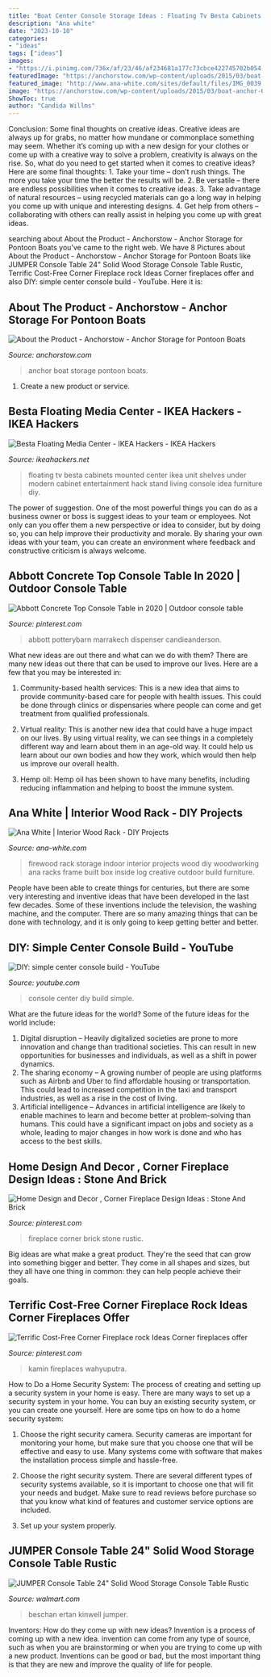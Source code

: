 ```yaml
---
title: "Boat Center Console Storage Ideas : Floating Tv Besta Cabinets Mounted Center Ikea Unit Shelves Under Modern Cabinet Entertainment Hack Stand Living Console Idea Furniture Diy"
description: "Ana white"
date: "2023-10-10"
categories:
- "ideas"
tags: ["ideas"]
images:
- "https://i.pinimg.com/736x/af/23/46/af234681a177c73cbce422745702b054--outdoor-console-table-console-tables.jpg"
featuredImage: "https://anchorstow.com/wp-content/uploads/2015/03/boat-anchor-009-4.jpg"
featured_image: "http://www.ana-white.com/sites/default/files/IMG_0039.JPG"
image: "https://anchorstow.com/wp-content/uploads/2015/03/boat-anchor-009-4.jpg"
ShowToc: true
author: "Candida Willms"
---
```



Conclusion: Some final thoughts on creative ideas.
Creative ideas are always up for grabs, no matter how mundane or commonplace something may seem. Whether it’s coming up with a new design for your clothes or come up with a creative way to solve a problem, creativity is always on the rise. So, what do you need to get started when it comes to creative ideas? Here are some final thoughts: 1. Take your time – don’t rush things. The more you take your time the better the results will be. 2. Be versatile – there are endless possibilities when it comes to creative ideas. 3. Take advantage of natural resources – using recycled materials can go a long way in helping you come up with unique and interesting designs. 4. Get help from others – collaborating with others can really assist in helping you come up with great ideas. 
	

		
searching about About the Product - Anchorstow - Anchor Storage for Pontoon Boats you've came to the right web. We have 8 Pictures about About the Product - Anchorstow - Anchor Storage for Pontoon Boats like JUMPER Console Table 24&quot; Solid Wood Storage Console Table Rustic, Terrific Cost-Free Corner Fireplace rock Ideas Corner fireplaces offer and also DIY: simple center console build - YouTube. Here it is:
		
    
## About The Product - Anchorstow - Anchor Storage For Pontoon Boats

<img loading=lazy src="https://anchorstow.com/wp-content/uploads/2015/03/boat-anchor-009-4.jpg" onerror="this.onerror=null;this.src='https://tse4.mm.bing.net/th?id=OIP.8O9KSjzZzOzvIOld2QhBHgHaJ4&amp;pid=15.1';" alt="About the Product - Anchorstow - Anchor Storage for Pontoon Boats">

_Source: anchorstow.com_

>anchor boat storage pontoon boats. 

	

1. Create a new product or service.

    
## Besta Floating Media Center - IKEA Hackers - IKEA Hackers

<img loading=lazy src="http://www.ikeahackers.net/wp-content/uploads/2013/06/rsz_img_20110724_212923-760745.jpg" onerror="this.onerror=null;this.src='https://tse4.mm.bing.net/th?id=OIP.TU_kQC8vj3t5XfRCvIUhjQHaFj&amp;pid=15.1';" alt="Besta Floating Media Center - IKEA Hackers - IKEA Hackers">

_Source: ikeahackers.net_

>floating tv besta cabinets mounted center ikea unit shelves under modern cabinet entertainment hack stand living console idea furniture diy. 

	

The power of suggestion.
One of the most powerful things you can do as a business owner or boss is suggest ideas to your team or employees. Not only can you offer them a new perspective or idea to consider, but by doing so, you can help improve their productivity and morale. By sharing your own ideas with your team, you can create an environment where feedback and constructive criticism is always welcome.

    
## Abbott Concrete Top Console Table In 2020 | Outdoor Console Table

<img loading=lazy src="https://i.pinimg.com/736x/af/23/46/af234681a177c73cbce422745702b054--outdoor-console-table-console-tables.jpg" onerror="this.onerror=null;this.src='https://tse3.mm.bing.net/th?id=OIP.u2SBe1pzDJkfHK45B7kHjAHaGp&amp;pid=15.1';" alt="Abbott Concrete Top Console Table in 2020 | Outdoor console table">

_Source: pinterest.com_

>abbott potterybarn marrakech dispenser candieanderson. 

	

What new ideas are out there and what can we do with them?
There are many new ideas out there that can be used to improve our lives. Here are a few that you may be interested in:
1. Community-based health services: This is a new idea that aims to provide community-based care for people with health issues. This could be done through clinics or dispensaries where people can come and get treatment from qualified professionals.

2. Virtual reality: This is another new idea that could have a huge impact on our lives. By using virtual reality, we can see things in a completely different way and learn about them in an age-old way. It could help us learn about our own bodies and how they work, which would then help us improve our overall health.

3. Hemp oil: Hemp oil has been shown to have many benefits, including reducing inflammation and helping to boost the immune system.

    
## Ana White | Interior Wood Rack - DIY Projects

<img loading=lazy src="http://www.ana-white.com/sites/default/files/IMG_0039.JPG" onerror="this.onerror=null;this.src='https://tse2.mm.bing.net/th?id=OIP.925ChdZ95dlQuL1ab4ZBRgHaJ4&amp;pid=15.1';" alt="Ana White | Interior Wood Rack - DIY Projects">

_Source: ana-white.com_

>firewood rack storage indoor interior projects wood diy woodworking ana racks frame built box inside log creative outdoor build furniture. 

	

People have been able to create things for centuries, but there are some very interesting and inventive ideas that have been developed in the last few decades. Some of these inventions include the television, the washing machine, and the computer. There are so many amazing things that can be done with technology, and it is only going to keep getting better and better.

    
## DIY: Simple Center Console Build - YouTube

<img loading=lazy src="https://i.ytimg.com/vi/x1F3_RYX0kI/maxresdefault.jpg" onerror="this.onerror=null;this.src='https://tse1.mm.bing.net/th?id=OIP.H6qXpfhM07L2ottfpdzLcAHaEK&amp;pid=15.1';" alt="DIY: simple center console build - YouTube">

_Source: youtube.com_

>console center diy build simple. 

	

What are the future ideas for the world?
Some of the future ideas for the world include:
1. Digital disruption – Heavily digitalized societies are prone to more innovation and change than traditional societies. This can result in new opportunities for businesses and individuals, as well as a shift in power dynamics.
2. The sharing economy – A growing number of people are using platforms such as Airbnb and Uber to find affordable housing or transportation. This could lead to increased competition in the taxi and transport industries, as well as a rise in the cost of living.
3. Artificial intelligence – Advances in artificial intelligence are likely to enable machines to learn and become better at problem-solving than humans. This could have a significant impact on jobs and society as a whole, leading to major changes in how work is done and who has access to the best skills.

    
## Home Design And Decor , Corner Fireplace Design Ideas : Stone And Brick

<img loading=lazy src="https://i.pinimg.com/736x/00/6f/a4/006fa49be4b9602c4cd811f312c9e3fc--rustic-fireplace-mantels-corner-fireplaces.jpg" onerror="this.onerror=null;this.src='https://tse4.mm.bing.net/th?id=OIP.qAYhhH9GK-hVy5gE-x9EywHaLI&amp;pid=15.1';" alt="Home Design and Decor , Corner Fireplace Design Ideas : Stone And Brick">

_Source: pinterest.com_

>fireplace corner brick stone rustic. 

	

Big ideas are what make a great product. They're the seed that can grow into something bigger and better. They come in all shapes and sizes, but they all have one thing in common: they can help people achieve their goals.

    
## Terrific Cost-Free Corner Fireplace Rock Ideas Corner Fireplaces Offer

<img loading=lazy src="https://i.pinimg.com/736x/43/e2/a0/43e2a0b047800204e69ccd8c0c178a77.jpg" onerror="this.onerror=null;this.src='https://tse2.mm.bing.net/th?id=OIP.v3kVQpFMV03XPYu3C_ZMjQHaIN&amp;pid=15.1';" alt="Terrific Cost-Free Corner Fireplace rock Ideas Corner fireplaces offer">

_Source: pinterest.com_

>kamin fireplaces wahyuputra. 

	

How to Do a Home Security System: The process of creating and setting up a security system in your home is easy.
There are many ways to set up a security system in your home. You can buy an existing security system, or you can create one yourself. Here are some tips on how to do a home security system:
1. Choose the right security camera. Security cameras are important for monitoring your home, but make sure that you choose one that will be effective and easy to use. Many systems come with software that makes the installation process simple and hassle-free.

2. Choose the right security system. There are several different types of security systems available, so it is important to choose one that will fit your needs and budget. Make sure to read reviews before purchase so that you know what kind of features and customer service options are included.

3. Set up your system properly.

    
## JUMPER Console Table 24&quot; Solid Wood Storage Console Table Rustic

<img loading=lazy src="https://i5.walmartimages.com/asr/b8e9d7b3-8002-489e-89b8-c64e5d8669ab_1.eaad1c0af9829d3b62f111616860f6c3.jpeg" onerror="this.onerror=null;this.src='https://tse3.mm.bing.net/th?id=OIP.GvbvCKc7AoL1mUKug8MoqAHaHa&amp;pid=15.1';" alt="JUMPER Console Table 24&quot; Solid Wood Storage Console Table Rustic">

_Source: walmart.com_

>beschan ertan kinwell jumper. 

	

Inventors: How do they come up with new ideas?
Invention is a process of coming up with a new idea. invention can come from any type of source, such as when you are brainstorming or when you are trying to come up with a new product. Inventions can be good or bad, but the most important thing is that they are new and improve the quality of life for people.


